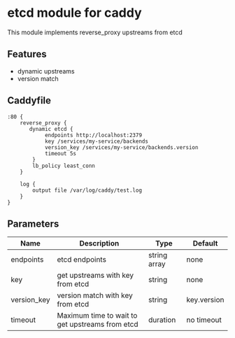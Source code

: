 # etcd module for caddy

This module implements reverse_proxy upstreams from etcd

## Features

- dynamic upstreams
- version match

## Caddyfile

```
:80 {
    reverse_proxy {
       dynamic etcd {
            endpoints http://localhost:2379
            key /services/my-service/backends
            version_key /services/my-service/backends.version
            timeout 5s
        }
        lb_policy least_conn
    }

    log {
        output file /var/log/caddy/test.log
    }
}
```

## Parameters

| Name        | Description                                     | Type         | Default     |
| ----------- | ----------------------------------------------- | ------------ | ----------- |
| endpoints   | etcd endpoints                                  | string array | none        |
| key         | get upstreams with key from etcd                | string       | none        |
| version_key | version match with key from etcd                | string       | key.version |
| timeout     | Maximum time to wait to get upstreams from etcd | duration     | no timeout  |
